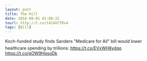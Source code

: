 ```yaml
---
layout: post
title: The Hill
date: 2018-08-01 01:00:22
tourl: http://t.co/t414UtTRv4
tags: [Bill]
---
```

Koch-funded study finds Sanders "Medicare for All" bill would lower healthcare spending by trillions: https://t.co/EVxWH8ydqo https://t.co/gOW9HpsoDk